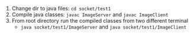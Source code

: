 1. Change dir to java files: `cd socket/test1`
2. Compile java classes: `javac ImageServer` and `javac ImageClient`
3. From root directory run the compiled classes from two different terminal
   - `java socket/test1/ImageServer` and `java socket/test1/ImageClient`